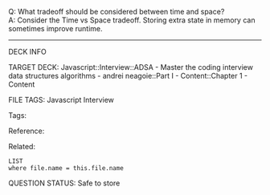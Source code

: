 Q: What tradeoff should be considered between time and space?  
A: Consider the Time vs Space tradeoff. Storing extra state in memory can sometimes improve runtime.
<!--ID: 1690376047262-->

---

DECK INFO

TARGET DECK: Javascript::Interview::ADSA - Master the coding interview data structures algorithms - andrei neagoie::Part I - Content::Chapter 1 - Content

FILE TAGS: Javascript Interview

Tags:

Reference:

Related:

```dataview
LIST
where file.name = this.file.name
```

QUESTION STATUS: Safe to store